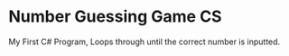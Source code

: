 # Number Guessing Game CS

My First C# Program, Loops through until the correct number is inputted.


